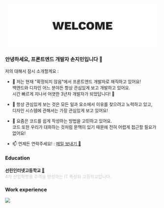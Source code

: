 [![](https://github.com/0xbono/0xbono/blob/master/banner.svg)](https://sonjim.in)

### <b>안녕하세요, 프론트엔드 개발자 손지민입니다</b> 👋

저의 대해서 잠시 소개할게요 :

- 🔭 저는 현재 "확정되지 않음"에서 프론트엔드 개발자로 재직하고 있어요!  
  백엔드와 디자인 어느 분야든 항상 관심있게 보고 개발하고 있어요.  
  시간 빠르게 지나서 어엿한 3년차 개발자가 되었답니다! 🚀

- 🌱 항상 관심있게 보는 것은 모든 일과 요소에서 이유를 찾으려고 노력하고 있고,  
  디자인 시스템에 관해서는 가장 관심있게 보고 있어요!

- 👻 요즘은 코드를 쉽게 작성하는 방법을 고민하고 있어요.  
  코드 또한 우리가 대화하는 것처럼 문맥이 있기 때문에 전혀 어렵게 접근할 필요가 없어요!

- 📫 언제든 연락주세요! : <a href="mailto:iam@sonjim.in">메일 보내기 💌</a>

### <b> Education </b>

<div style="margin-top: 20px; margin-bottom: 20px">
  <span id="title"
    ><b>선린인터넷고등학교 <a href="http://sunrint.hs.kr">🔗</a></b></span
  >
  <br />
  <span id="description" style="color: #c8c8c8"
    >4차 산업혁명을 주역을 양성하는 IT 특성화 고등학교입니다.</span
  ><br />
</div>

### <b> Work experience </b>

<img
  src="https://user-images.githubusercontent.com/59228569/174712137-253c7ace-f8ac-4128-a88a-889d23b798da.png"
/>
